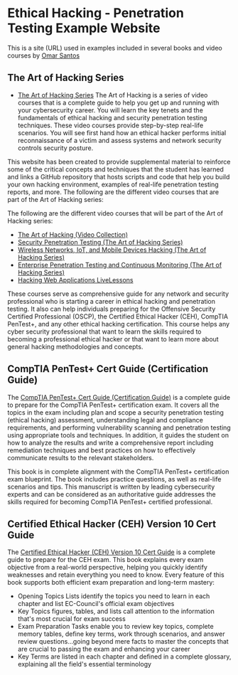 # Ethical Hacking - Penetration Testing Example Website


This is a site (URL) used in examples included in several books and video courses by [Omar Santos](https://omarsantos.io)

## The Art of Hacking Series

- [The Art of Hacking Series](https://theartofhacking.org) The Art of Hacking is a series of video courses that is a complete guide to help you get up and running with your cybersecurity career. You will learn the key tenets and the fundamentals of ethical hacking and security penetration testing techniques. These video courses provide step-by-step real-life scenarios. You will see first hand how an ethical hacker performs initial reconnaissance of a victim and assess systems and network security controls security posture.

This website has been created to provide supplemental material to reinforce some of the critical concepts and techniques that the student has learned and links a GitHub repository that hosts scripts and code that help you build your own hacking environment, examples of real-life penetration testing reports, and more. The following are the different video courses that are part of the Art of Hacking series:

The following are the different video courses that will be part of the Art of Hacking series:

- [The Art of Hacking (Video Collection)](https://learning.oreilly.com/videos/the-art-of/9780135767849)
- [Security Penetration Testing (The Art of Hacking Series)](https://learning.oreilly.com/videos/security-penetration-testing/9780134833989)
- [Wireless Networks, IoT, and Mobile Devices Hacking (The Art of Hacking Series)](https://learning.oreilly.com/videos/wireless-networks-iot/9780134854632)
- [Enterprise Penetration Testing and Continuous Monitoring (The Art of Hacking Series)](https://learning.oreilly.com/videos/enterprise-penetration-testing/9780134854779)
- [Hacking Web Applications LiveLessons](https://learning.oreilly.com/videos/hacking-web-applications/9780135261422)

These courses serve as comprehensive guide for any network and security professional who is starting a career in ethical hacking and penetration testing. It also can help individuals preparing for the Offensive Security Certified Professional (OSCP), the Certified Ethical Hacker (CEH), CompTIA PenTest+, and any other ethical hacking certification. This course helps any cyber security professional that want to learn the skills required to becoming a professional ethical hacker or that want to learn more about general hacking methodologies and concepts.

## CompTIA PenTest+ Cert Guide (Certification Guide)

The [CompTIA PenTest+ Cert Guide (Certification Guide)](https://www.amazon.com/CompTIA-PenTest-Cert-Guide-Certification/dp/0789760355) is a complete guide to prepare for the CompTIA PenTest+ certification exam. It covers all the topics in the exam including plan and scope a security penetration testing (ethical hacking) assessment, understanding legal and compliance requirements, and performing vulnerability scanning and penetration testing using appropriate tools and techniques. In addition, it guides the student on how to analyze the results and write a comprehensive report including remediation techniques and best practices on how to effectively communicate results to the relevant stakeholders.

This book is in complete alignment with the CompTIA PenTest+ certification exam blueprint. The book includes practice questions, as well as real-life scenarios and tips. This manuscript is written by leading cybersecurity experts and can be considered as an authoritative guide addresses the skills required for becoming CompTIA PenTest+ certified professional.

## Certified Ethical Hacker (CEH) Version 10 Cert Guide

The [Certified Ethical Hacker (CEH) Version 10 Cert Guide](https://learning.oreilly.com/library/view/certified-ethical-hacker/9780135305409/) is a complete guide to prepare for the CEH exam. This book explains every exam objective from a real-world perspective, helping you quickly identify weaknesses and retain everything you need to know.
Every feature of this book supports both efficient exam preparation and long-term mastery:
- Opening Topics Lists identify the topics you need to learn in each chapter and list EC-Council's official exam objectives
- Key Topics figures, tables, and lists call attention to the information that's most crucial for exam success
- Exam Preparation Tasks enable you to review key topics, complete memory tables, define key terms, work through scenarios, and answer review questions...going beyond mere facts to master the concepts that are crucial to passing the exam and enhancing your career
- Key Terms are listed in each chapter and defined in a complete glossary, explaining all the field's essential terminology
